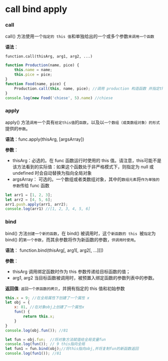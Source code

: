 # call bind apply
### call
call() 方法使用一个`指定的 this 值`和单独给出的一个或多个参数`来调用一个函数`

**语法**：

`function.call(thisArg, arg1, arg2, ...)`

```javascript
function Production(name, pice) {
    this.name = name;
    this.pice = pice;
}
function Food(name, pice) {
    Production.call(this, name, pice); //调用 production 构造函数 并指定this, 传入参数
}
console.log(new Food('chiese', 5).name) //chiese
```

### apply
apply() 方法`调用`一个具有`给定this值`的`函数`，以及以`一个数组（或类数组对象）的形式`提供的`参数`。

**语法**：func.apply(thisArg, [argsArray])

**参数**：

* thisArg：必选的。在 func 函数运行时使用的 this 值。请注意，this可能不是该方法看到的实际值：如果这个函数处于非严格模式下，则指定为 null 或 undefined 时会自动替换为指向全局对象
* argsArray： 可选的。一个数组或者类数组对象，其中的`数组元素`将`作为单独的参数`传给 func 函数

```javascript
let arr1 = [1, 2, 3];
let arr2 = [4, 5, 6];
arr1.push.apply(arr1, arr2);
console.log(arr1) //[1, 2, 3, 4, 5, 6]
```

### bind
bind() 方法`创建一个新的函数`，在 bind() 被调用时，这个`新函数的 this `被`指定`为 bind() 的`第一个参数`，而其余参数将作为新函数的参数，`供调用时使用`。

**语法**： function.bind(thisArg[, arg1[, arg2[, ...]]])

**参数**：
  
*  thisArg  调用绑定函数时作为 this 参数传递给目标函数的值；
*  arg1, arg2  当目标函数被调用时，被预置入绑定函数的参数列表中的参数。

**返回值**: `返回一个原函数的拷贝`，并拥有指定的 this 值和初始参数

```javascript
this.x = 9; //在全局属性下创建了一个属性 x
let obj = {
    x: 81, //在对象obj上创建了一个属性x
    fun() {
        return this.x;
    }
}
console.log(obj.fun()); //81

let fun = obj.fun;  //将对象方法赋值给全局变量fun
console.log(fun()); // 9 this指向全局
let fun1 = fun.bind(obj);//将this指向obj,并将复制fun的新函数返回
console.log(fun1()); //81
```
